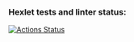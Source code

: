 ### Hexlet tests and linter status:
[![Actions Status](https://github.com/LenaVolkova/python-project-lvl3/workflows/hexlet-check/badge.svg)](https://github.com/LenaVolkova/python-project-lvl3/actions)